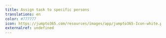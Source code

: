 ```yaml
---
title: Assign task to specific persons
translations: en
color: #777777
icon: https://jumpto365.com/resources/images/app/jumpto365-Icon-white.png
externalref: undefined
---
```

  


